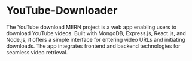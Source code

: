 # YouTube-Downloader
The YouTube download MERN project is a web app enabling users to download YouTube videos. Built with MongoDB, Express.js, React.js, and Node.js, it offers a simple interface for entering video URLs and initiating downloads. The app integrates frontend and backend technologies for seamless video retrieval.
